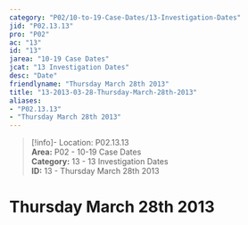 ```yaml
---  
category: "P02/10-to-19-Case-Dates/13-Investigation-Dates"  
jid: "P02.13.13"  
pro: "P02"  
ac: "13"  
id: "13"  
jarea: "10-19 Case Dates"  
jcat: "13 Investigation Dates"  
desc: "Date"  
friendlyname: "Thursday March 28th 2013"  
title: "13-2013-03-28-Thursday-March-28th-2013"  
aliases:   
- "P02.13.13"  
- "Thursday March 28th 2013"  
---  
```

>[!info]- Location: P02.13.13  
>**Area:** P02 - 10-19 Case Dates  
>**Category:** 13 - 13 Investigation Dates  
>**ID:** 13 - Thursday March 28th 2013  
  
# Thursday March 28th 2013  
